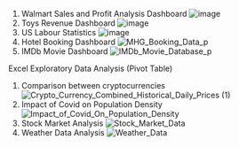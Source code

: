 1. Walmart Sales and Profit Analysis Dashboard
![image](https://github.com/Alfaz4U/Excel_Project/assets/149190672/076db0df-fe4a-4f8a-a11a-2c31fa553fe1)
2. Toys Revenue Dashboard
![image](https://github.com/Alfaz4U/Excel_Project/assets/149190672/ae588eb9-2c32-41b2-81ea-801cc31c42f4)
3. US Labour Statistics
![image](https://github.com/Alfaz4U/Excel_Project/assets/149190672/12a9e2e7-f602-4dc3-9699-2146a9a75da6)
4. Hotel Booking Dashboard
![MHG_Booking_Data_p](https://github.com/Alfaz4U/Excel_Project/assets/149190672/f4db7717-e0c9-48f9-81c7-cbcf69621643)
5. IMDb Movie Dashboard
![IMDb_Movie_Database_p](https://github.com/Alfaz4U/Excel_Project/assets/149190672/316537e6-4580-46f5-823e-69e6126bca22)

Excel Exploratory Data Analysis (Pivot Table)

1. Comparison between cryptocurrencies
![Crypto_Currency_Combined_Historical_Daily_Prices (1)](https://github.com/Alfaz4U/Excel_Project/assets/149190672/d0c1ea7b-9efc-4cd6-8c47-820460f3f71e)
2. Impact of Covid on Population Density
![Impact_of_Covid_On_Population_Density](https://github.com/Alfaz4U/Excel_Project/assets/149190672/da646887-bd7a-47d7-b8b2-b5e411f6561a)
3. Stock Market Analysis
![Stock_Market_Data](https://github.com/Alfaz4U/Excel_Project/assets/149190672/f9df2ea4-00a3-40aa-95f1-fa6b364b744e)
4. Weather Data Analysis
![Weather_Data](https://github.com/Alfaz4U/Excel_Project/assets/149190672/f17d9080-0e69-449d-a65c-0d207926062a)


